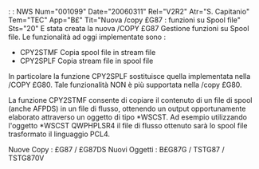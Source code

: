  :  : NWS Num="001099" Date="20060311" Rel="V2R2" Atr="S. Capitanio" Tem="TEC" App="B£" Tit="Nuova /copy £G87 :  funzioni su Spool file" Sts="20"
E stata creata la nuova /COPY £G87 Gestione funzioni su Spool file.
Le funzionalità ad oggi implementate sono : 
- CPY2STMF  Copia spool file in stream file
- CPY2SPLF  Copia stream file in spool file

In particolare la funzione CPY2SPLF sostituisce quella implementata nella /COPY £G80. Tale funzionalità NON è più supportata nella /copy £G80.

La funzione CPY2STMF consente di copiare il contenuto di un file di spool (anche AFPDS) in un file
di flusso, ottenendo un output opportunamente elaborato attraverso un oggetto di tipo \*WSCST.
Ad esempio utilizzando l'oggetto \*WSCST QWPHPLSR4 il file di flusso ottenuto sarà lo spool file trasformato il linguaggio PCL4.

Nuove Copy :  £G87 / £G87DS
Nuovi Oggetti :  B£G87G / TSTG87 / TSTG870V
